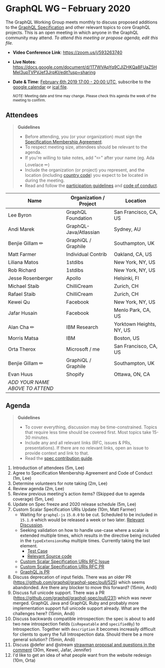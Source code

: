 # GraphQL WG – February 2020

The GraphQL Working Group meets monthly to discuss proposed additions to the
[GraphQL Specification](https://github.com/graphql/graphql-spec) and other
relevant topics to core GraphQL projects. This is an open meeting in which
anyone in the GraphQL community may attend. *To attend this meeting or propose
agenda, edit this file.*

- **Video Conference Link**: https://zoom.us/j/593263740
- **Live Notes**: https://docs.google.com/document/d/1T7WVApYq9CJlZHKQa8FUaZ5HMeI3upTVPVJef3JrpKI/edit?usp=sharing
- **Date & Time**: [February 6th 2019 17:00 - 20:00 UTC](https://www.timeanddate.com/worldclock/meetingdetails.html?year=2020&month=2&day=6&hour=17&min=0&sec=0&p1=224&p2=179&p3=136&p4=37&p5=239&p6=101&p7=152), subscribe to the [google calendar](https://calendar.google.com/calendar/embed?src=graphql.org_lc7llu5kovorb7dl1uo7c6h4ls%40group.calendar.google.com) or [ical file](https://calendar.google.com/calendar/ical/graphql.org_lc7llu5kovorb7dl1uo7c6h4ls%40group.calendar.google.com/public/basic.ics).

  <small>*NOTE:* Meeting date and time may change. Please check this agenda the week of the meeting to confirm.</small>


## Attendees

> **Guidelines**
> - Before attending, you (or your organization) must sign the [Specification Membership Agreement](https://github.com/graphql/foundation).
> - To respect meeting size, attendees should be relevant to the agenda.
> - If you're willing to take notes, add "✏️" after your name (eg. Ada Lovelace ✏)
> - Include the organization (or project) you represent, and the location (including [country code](https://en.wikipedia.org/wiki/List_of_ISO_3166_country_codes#Current_ISO_3166_country_codes)) you expect to be located in during the meeting.
> - Read and follow the [participation guidelines](https://github.com/graphql/graphql-wg#participation-guidelines) and [code of conduct](https://github.com/graphql/foundation/blob/master/CODE-OF-CONDUCT.md).

| Name                     | Organization / Project   | Location
| ------------------------ | ------------------------ | ------------------------
| Lee Byron                | GraphQL Foundation       | San Francisco, CA, US
| Andi Marek               | GraphQL-Java/Atlassian   | Sydney, AU
| Benjie Gillam ✏          | GraphiQL / Graphile      | Southampton, UK
| Matt Farmer              | Individual Contrib       | Oakland, CA, US
| Liliana Matos            | 1stdibs                  | New York, NY, US
| Rob Richard              | 1stdibs                  | New York, NY, US
| Jesse Rosenberger        | Apollo                   | Helsinki, FI
| Michael Staib            | ChilliCream              | Zurich, CH
| Rafael Staib             | ChilliCream              | Zurich, CH
| Kewei Qu                 | Facebook                 | New York, NY, US
| Jafar Husain             | Facebook                 | Menlo Park, CA, US
| Alan Cha ✏               | IBM Research             | Yorktown Heights, NY, US
| Morris Matsa             | IBM                      | Boston, US
| Orta Therox              | Microsoft / me           | San Francisco, CA, US
| Benjie Gillam ✏          | GraphiQL / Graphile      | Southampton, UK
| Evan Huus                | Shopify                  | Ottawa, ON, CA
| *ADD YOUR NAME ABOVE TO ATTEND*


## Agenda

> **Guidelines**
> - To cover everything, discussion may be time-constrained. Topics that require less time should be covered first. Most topics take 15-30 minutes.
> - Include any and all relevant links (RFC, issues & PRs, presentations). If there are no relevant links, open an issue to provide context and link to that.
> - Read the [spec contribution guide](https://github.com/graphql/graphql-spec/blob/master/CONTRIBUTING.md).

<!--

Example agenda item:

1. Discuss moving the subscriptions proposal to stage 2 (30m, Lee)
   - [Subscriptions RFC](link.to/the-relevant/pr-or-issue-or-doc)
   - [GraphQL.js PR](github.link/to/the/project/pr)
   - [Another Relevant Link](youre.getting/the-idea.now)

-->

1. Introduction of attendees (5m, Lee)
1. Agree to Specification Membership Agreement and Code of Conduct (1m, Lee)
1. Determine volunteers for note taking (2m, Lee)
1. Review agenda (2m, Lee)
1. Review previous meeting's action items? (Skipped due to agenda coverage) (5m, Lee)
1. Update on Spec freeze and 2020 release schedule (5m, Lee)
1. Custom Scalar Specification URIs Update (10m, Matt Farmer)
   - Waiting for `graphql-js` `15.0.0` to be cut.  Scheduled to be included in `15.1.0` which would be released a week or two later.  [Relevant Discussion](https://github.com/graphql/graphql-js/pull/2276#discussion_r367909160).
   - Seeking validation on how to handle use-case where a scalar is extended multiple times, which results in the directive being included in the `typeExtensionsMap` multiple times.  Currently taking the last element.
       - [Test Case](https://github.com/graphql/graphql-js/pull/2276/files#r364908343)
       - [Relevant Source code](https://github.com/graphql/graphql-js/pull/2276/files#diff-a2222d77ff884acdf97c5f295babf27cR333-R340)
   - [Custom Scalar Specification URIs RFC Issue](https://github.com/graphql/graphql-spec/issues/635)
   - [Custom Scalar Specification URIs RFC PR](https://github.com/graphql/graphql-spec/pull/649)
   - [GraphQL.js PR](https://github.com/graphql/graphql-js/pull/2276/files)
1. Discuss deprecation of input fields. There was an older PR (https://github.com/graphql/graphql-spec/pull/525) which seems abandonded. Are there any blocker to move this forward? (15min, Andi)
1. Discuss full unicode support. There was a PR (https://github.com/graphql/graphql-spec/pull/231) which was never merged. GraphQL Java and GraphQL Ruby and probably more implementation support full unicode support already. What are the challenges here? (15min, Andi)
1. Discuss backwards compatible introspection: the spec is about to add two new introspection fields (`isRepeatable` and `specifiedBy`) to Introspection. Together with `description` it becomes increasily difficult for clients to query the full Introspection data. Should there be a more general solution? (15min, Andi)
1. Discuss @defer and @stream [strawman proposal and questions in the comment](https://github.com/graphql/graphql-spec/pull/679) (30m, Kewei, Jafar, Jennifer)
1.  I'd like to get an idea of what people want from the website redesign (10m, Orta)
